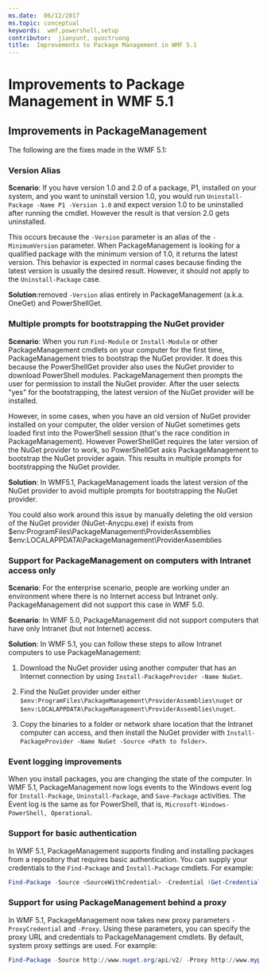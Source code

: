 ```yaml
---
ms.date:  06/12/2017
ms.topic: conceptual
keywords:  wmf,powershell,setup
contributor:  jianyunt, quoctruong
title:  Improvements to Package Management in WMF 5.1
---
```


# Improvements to Package Management in WMF 5.1

## Improvements in PackageManagement

The following are the fixes made in the WMF 5.1:

### Version Alias

**Scenario**: If you have version 1.0 and 2.0 of a package, P1, installed on your system, and you want to uninstall version 1.0, you would run `Uninstall-Package -Name P1 -Version 1.0` and expect version 1.0 to be uninstalled after running the cmdlet. However the result is that version 2.0 gets uninstalled.

This occurs because the `-Version` parameter is an alias of the `-MinimumVersion` parameter. When PackageManagement is looking for a qualified package with the minimum version of 1.0, it returns the latest version. This behavior is expected in normal cases because finding the latest version is usually the desired result. However, it should not apply to the `Uninstall-Package` case.

**Solution**:removed `-Version` alias entirely in PackageManagement (a.k.a. OneGet) and PowerShellGet.

### Multiple prompts for bootstrapping the NuGet provider

**Scenario**: When you run `Find-Module` or `Install-Module` or other PackageManagement cmdlets on your computer for the first time, PackageManagement tries to bootstrap the NuGet provider. It does this because the PowerShellGet provider also uses the NuGet provider to download PowerShell modules. PackageManagement then prompts the user for permission to install the NuGet provider. After the user selects "yes" for the bootstrapping, the latest version of the NuGet provider will be installed.

However, in some cases, when you have an old version of NuGet provider installed on your computer, the older version of NuGet sometimes gets loaded first into the PowerShell session (that's the race condition in PackageManagement). However PowerShellGet requires the later version of the NuGet provider to work, so PowerShellGet asks PackageManagement to bootstrap the NuGet provider again. This results in multiple prompts for bootstrapping the NuGet provider.

**Solution**: In WMF5.1, PackageManagement loads the latest version of the NuGet provider to avoid multiple prompts for bootstrapping the NuGet provider.

You could also work around this issue by manually deleting the old version of the NuGet provider (NuGet-Anycpu.exe) if exists from $env:ProgramFiles\PackageManagement\ProviderAssemblies
$env:LOCALAPPDATA\PackageManagement\ProviderAssemblies


### Support for PackageManagement on computers with Intranet access only

**Scenario**: For the enterprise scenario, people are working under an environment where there is no Internet access but Intranet only. PackageManagement did not support this case in WMF 5.0.

**Scenario**: In WMF 5.0, PackageManagement did not support computers that have only Intranet (but not Internet) access.

**Solution**: In WMF 5.1, you can follow these steps to allow Intranet computers to use PackageManagement:

1. Download the NuGet provider using another computer that has an Internet connection by using `Install-PackageProvider -Name NuGet`.

2. Find the NuGet provider under either `$env:ProgramFiles\PackageManagement\ProviderAssemblies\nuget`  or  `$env:LOCALAPPDATA\PackageManagement\ProviderAssemblies\nuget`.

3. Copy the binaries to a folder or network share location that the Intranet computer can access, and then install the NuGet provider with `Install-PackageProvider -Name NuGet -Source <Path to folder>`.


### Event logging improvements

When you install packages, you are changing the state of the computer. In WMF 5.1, PackageManagement now logs events to the Windows event log for `Install-Package`, `Uninstall-Package`, and `Save-Package` activities. The Event log  is the same as for PowerShell, that is, `Microsoft-Windows-PowerShell, Operational`.

### Support for basic authentication

In WMF 5.1, PackageManagement supports finding and installing packages from a repository that requires basic authentication. You can supply your credentials to the `Find-Package` and `Install-Package` cmdlets. For example:

``` PowerShell
Find-Package -Source <SourceWithCredential> -Credential (Get-Credential)
```

### Support for using PackageManagement behind a proxy

In WMF 5.1, PackageManagement now takes new proxy parameters `-ProxyCredential` and `-Proxy`. Using these parameters, you can specify the proxy URL and credentials to PackageManagement cmdlets. By default, system proxy settings are used. For example:

``` PowerShell
Find-Package -Source http://www.nuget.org/api/v2/ -Proxy http://www.myproxyserver.com -ProxyCredential (Get-Credential)
```
